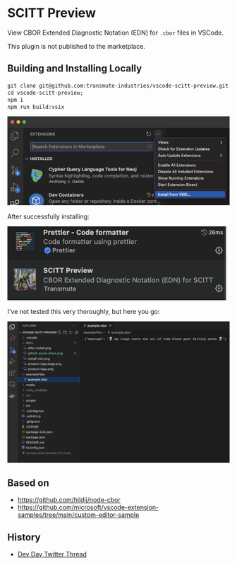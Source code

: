 # SCITT Preview

View CBOR Extended Diagnostic Notation (EDN) for `.cbor` files in VSCode.

This plugin is not published to the marketplace.

## Building and Installing Locally

```
git clone git@github.com:transmute-industries/vscode-scitt-preview.git
cd vscode-scitt-preview;
npm i
npm run build:vsix
```

<img src="./docs/install-vsix.png" alt="install locally built vsix"/>

After successfully installing:

<img src="./docs/after-install.png" alt="scitt preview plugin in list of installed extensions"/>

I've not tested this very thoroughly, but here you go:

<img src="./docs/preview-demo.png" alt="edn from a cbor message displayed in vscode"/>


## Based on 

- https://github.com/hildjj/node-cbor
- https://github.com/microsoft/vscode-extension-samples/tree/main/custom-editor-sample

## History

- [Dev Day Twitter Thread](https://twitter.com/OR13b/status/1748490842774417801)